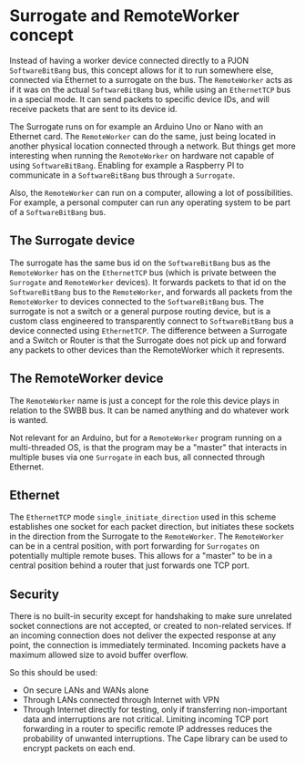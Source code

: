 
# Surrogate and RemoteWorker concept
Instead of having a worker device connected directly to a PJON `SoftwareBitBang` bus, this concept allows for it to run
somewhere else, connected via Ethernet to a surrogate on the bus. The `RemoteWorker` acts as if it was on the actual
`SoftwareBitBang` bus, while using an `EthernetTCP` bus in a special mode. It can send packets to specific device IDs,
and will receive packets that are sent to its device id.

The Surrogate runs on for example an Arduino Uno or Nano with an Ethernet card.
The `RemoteWorker` can do the same, just being located in another physical location connected through a network.
But things get more interesting when running the `RemoteWorker` on hardware not capable of using `SoftwareBitBang`.
Enabling for example a Raspberry PI to communicate in a `SoftwareBitBang` bus through a `Surrogate`.

Also, the `RemoteWorker` can run on a computer, allowing a lot of possibilities. For example, a personal computer can run any operating system to be part of a `SoftwareBitBang` bus.

## The Surrogate device
The surrogate has the same bus id on the `SoftwareBitBang` bus as the `RemoteWorker` has on the `EthernetTCP` bus (which is private between the `Surrogate` and `RemoteWorker` devices). It forwards packets to that id on the `SoftwareBitBang` bus to the `RemoteWorker`, and forwards all packets from the `RemoteWorker` to devices connected to the `SoftwareBitBang` bus. The surrogate is not a switch or a general purpose routing device, but is a custom class engineered to transparently connect to `SoftwareBitBang` bus a device connected using `EthernetTCP`. The difference between a Surrogate and a Switch or Router is that the Surrogate does not pick up and forward any packets to other devices than the RemoteWorker which it represents.

## The RemoteWorker device
The `RemoteWorker` name is just a concept for the role this device plays in relation to the SWBB bus. It can be named anything and do whatever work is wanted.

Not relevant for an Arduino, but for a `RemoteWorker` program running on a multi-threaded OS, is that the program may be a "master" that interacts in multiple buses via one `Surrogate` in each bus, all connected through Ethernet.

## Ethernet
The `EthernetTCP` mode `single_initiate_direction` used in this scheme establishes one socket for each packet direction, but initiates these sockets in the direction from the Surrogate to the `RemoteWorker`. The `RemoteWorker` can be in a central position, with port forwarding for `Surrogates` on potentially multiple remote buses. This allows for a "master" to be in a central position behind a router that just forwards one TCP port.

## Security
There is no built-in security except for handshaking to make sure unrelated socket connections are not accepted, or created to non-related services. If an incoming connection does not deliver the expected response at any point, the connection is immediately terminated. Incoming packets have a maximum allowed size to avoid buffer overflow.

So this should be used:
* On secure LANs and WANs alone
* Through LANs connected through Internet with VPN
* Through Internet directly for testing, only if transferring non-important data and interruptions are not critical. Limiting incoming TCP port forwarding in a router to specific remote IP addresses reduces the probability of unwanted interruptions. The Cape library can be used to encrypt packets on each end.
